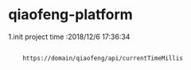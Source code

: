 # qiaofeng-platform

1.init project time :2018/12/6 17:36:34 


```

    https://domain/qiaofeng/api/currentTimeMillis

```
